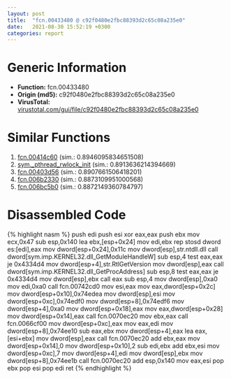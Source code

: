 ```yaml
---
layout: post
title:  "fcn.00433480 @ c92f0480e2fbc88393d2c65c08a235e0"
date:   2021-08-30 15:52:19 +0300
categories: report
---
```


# Generic Information
- **Function:** fcn.00433480
- **Origin (md5):** c92f0480e2fbc88393d2c65c08a235e0
- **VirusTotal:** [virustotal.com/gui/file/c92f0480e2fbc88393d2c65c08a235e0][virustotal_ref]



# Similar Functions

1. [fcn.00414c60][similar_1_ref] (sim.: 0.8946095834651508)
2. [sym.\_pthread\_rwlock\_init][similar_2_ref] (sim.: 0.8913636214394669)
3. [fcn.00403d56][similar_3_ref] (sim.: 0.8907661506418201)
4. [fcn.006b2330][similar_4_ref] (sim.: 0.8873109951000568)
5. [fcn.006bc5b0][similar_5_ref] (sim.: 0.8872149360784797)


# Disassembled Code

{% highlight nasm %}
push edi
push esi
xor eax,eax
push ebx
mov ecx,0x47
sub esp,0x140
lea ebx,[esp+0x24]
mov edi,ebx
rep stosd dword es:[edi],eax
mov dword[esp+0x24],0x11c
mov dword[esp],str.ntdll.dll
call dword[sym.imp.KERNEL32.dll_GetModuleHandleW]
sub esp,4
test eax,eax
je 0x4334d4
mov dword[esp+4],str.RtlGetVersion
mov dword[esp],eax
call dword[sym.imp.KERNEL32.dll_GetProcAddress]
sub esp,8
test eax,eax
je 0x4334d4
mov dword[esp],ebx
call eax
sub esp,4
mov dword[esp],0xa0
mov edi,0xa0
call fcn.00742cd0
mov esi,eax
mov eax,dword[esp+0x2c]
mov dword[esp+0x10],0x74edea
mov dword[esp],esi
mov dword[esp+0xc],0x74edf0
mov dword[esp+8],0x74edf6
mov dword[esp+4],0xa0
mov dword[esp+0x18],eax
mov eax,dword[esp+0x28]
mov dword[esp+0x14],eax
call fcn.0070ec20
mov ebx,eax
call fcn.0066cf00
mov dword[esp+0xc],eax
mov eax,edi
mov dword[esp+8],0x74ee10
sub eax,ebx
mov dword[esp+4],eax
lea eax,[esi+ebx]
mov dword[esp],eax
call fcn.0070ec20
add ebx,eax
mov dword[esp+0x14],0
mov dword[esp+0x10],2
sub edi,ebx
add ebx,esi
mov dword[esp+0xc],7
mov dword[esp+4],edi
mov dword[esp],ebx
mov dword[esp+8],0x74ee1b
call fcn.0070ec20
add esp,0x140
mov eax,esi
pop ebx
pop esi
pop edi
ret 
{% endhighlight %}


[similar_1_ref]: /report/fcn.00414c60@c92f0480e2fbc88393d2c65c08a235e0
[similar_2_ref]: /report/sym._pthread_rwlock_init@63ed397a4c52e7848cb26aceda5eef45
[similar_3_ref]: /report/fcn.00403d56@8c10f6a1b7643ed6e914352ded4b58e0
[similar_4_ref]: /report/fcn.006b2330@c92f0480e2fbc88393d2c65c08a235e0
[similar_5_ref]: /report/fcn.006bc5b0@c92f0480e2fbc88393d2c65c08a235e0
[virustotal_ref]: https://www.virustotal.com/gui/file/c92f0480e2fbc88393d2c65c08a235e0
